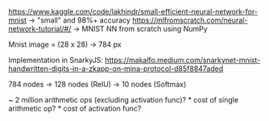 https://www.kaggle.com/code/lakhindr/small-efficient-neural-network-for-mnist -> "small" and 98%+ accuracy
https://mlfromscratch.com/neural-network-tutorial/#/ -> MNIST NN from scratch using NumPy


Mnist image = (28 x 28) -> 784 px


Implementation in SnarkyJS:
https://makalfo.medium.com/snarkynet-mnist-handwritten-digits-in-a-zkapp-on-mina-protocol-d85f8847aded

784 nodes -> 128 nodes (RelU) -> 10 nodes (Softmax)

~ 2 million arithmetic ops (excluding activation func)?
\* cost of single arithmetic op?
\* cost of activation func?

